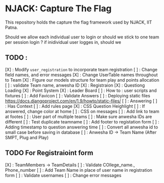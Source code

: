# NJACK: Capture The Flag 

This repository holds the capture the flag framework used by NJACK, IIT Patna.

Should we allow each individual user to login or should we stick to one team per session login ?
if inidividual user logges in, should we
## TODO :
[X] : Modify `user_registration` to incorporate team registration
[ ] :   Change field names, and error messages
[X] : Change UserTable names throughout to Team
[X] : Figure our models structure for team play and points allocation
[ ] : validate Team name, anwesha ID
[X] : Registraion 
[X] : Questiong Loading
[X] : Point System
[X] : Leader Board
[ ] : How to : user scripts and fixtures
[ ] : Add Favicon
[ ] : Validate Answers
[ ] : Deploying static files https://docs.djangoproject.com/en/1.9/howto/static-files/
[ ] : Answering
[ ] : Has Context
[ ] : Add rules page
[X] : CSS Question Heighlight
[ ] : If answered, change color at home
[ ] : CSS on messages
[ ] : Add link to team at footes
[ ] : User part of multiple teams
[ ] : Make sure anwesha IDs are different
[ ] : Test duplicate teamname
[ ] : Add footer to registation form
[ ] : Adding timestamp to question answering time
[ ] : Convert all anwesha id to small case before saving in database
[ ] : Anwesha ID -> Team Name (After SMPT, Plug and Play)

## TODO For Registraioint form
[X] : TeamMembers -> TeamDetails
[ ] : Validate COllege_name., Phone_number
[ ] : Add Team Name in place of user name in registration form
[ ] : Validate usernames
[ ] : Change error messages 